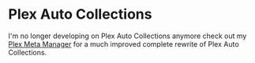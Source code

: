 # Plex Auto Collections
I'm no longer developing on Plex Auto Collections anymore check out my [Plex Meta Manager](https://github.com/meisnate12/Plex-Meta-Manager) for a much improved complete rewrite of Plex Auto Collections.
